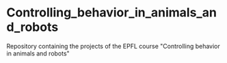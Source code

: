 # Controlling_behavior_in_animals_and_robots
Repository containing the projects of the EPFL course "Controlling behavior in animals and robots"
